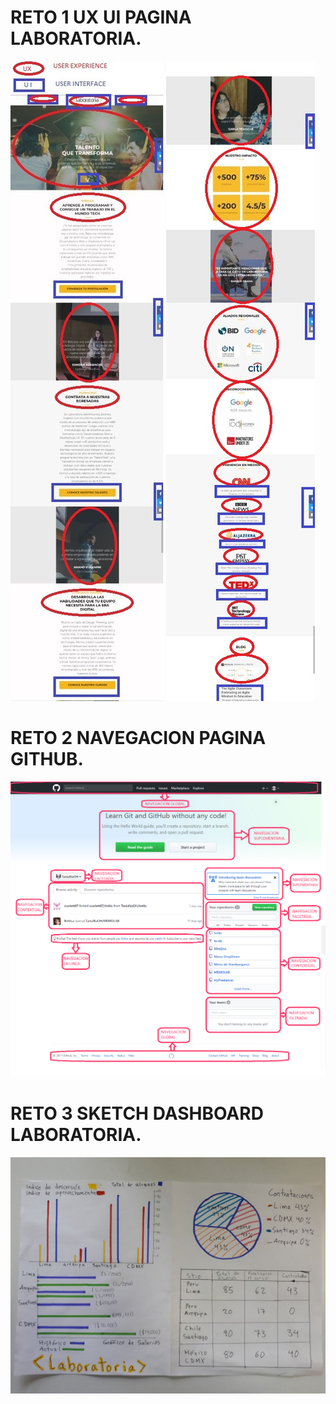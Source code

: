 RETO 1 UX UI PAGINA LABORATORIA.
================================

![titulo](./UX-UI-LABORATORIA/UXUILab.jpeg)
![titulo](./UX-UI-LABORATORIA/UXUILab2.jpeg)

RETO 2 NAVEGACION PAGINA GITHUB.
================================

![titulo](./NAVEGACION-GITHUB/GitNav.png)

RETO 3 SKETCH DASHBOARD LABORATORIA.
=====================================

![titulo](./DASHBOARD/DASHBOARD.jpeg)
